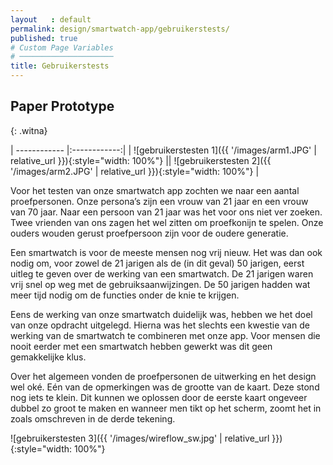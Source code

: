 ```yaml
---
layout   : default
permalink: design/smartwatch-app/gebruikerstests/
published: true
# Custom Page Variables
# ─────────────────────
title: Gebruikerstests
---
```


Paper Prototype
---------------
{: .witna}

| ------------ |:------------:|
| ![gebruikerstesten 1]({{ '/images/arm1.JPG' | relative_url }}){:style="width: 100%"} || ![gebruikerstesten 2]({{ '/images/arm2.JPG' | relative_url }}){:style="width: 100%"} |

Voor het testen van onze smartwatch app zochten we naar een aantal proefpersonen. Onze persona’s zijn een vrouw van 21 jaar en een vrouw van 70 jaar. Naar een persoon van 21 jaar was het voor ons niet ver zoeken. Twee vrienden van ons zagen het wel zitten om proefkonijn te spelen. Onze ouders wouden gerust proefpersoon zijn voor de oudere generatie.

Een smartwatch is voor de meeste mensen nog vrij nieuw. 
Het was dan ook nodig om, voor zowel de 21 jarigen als de (in dit geval) 50 jarigen, eerst uitleg te geven over de werking van een smartwatch. De 21 jarigen waren vrij snel op weg met de gebruiksaanwijzingen. De 50 jarigen hadden wat meer tijd nodig om de functies onder de knie te krijgen.

Eens de werking van onze smartwatch duidelijk was, hebben we het doel van onze opdracht uitgelegd. Hierna was het slechts een kwestie van de werking van de smartwatch te combineren met onze app. Voor mensen die nooit eerder met een smartwatch hebben gewerkt was dit geen gemakkelijke klus.

Over het algemeen vonden de proefpersonen de uitwerking en het design wel oké. Eén van de opmerkingen was de grootte van de kaart. Deze stond nog iets te klein. Dit kunnen we oplossen door de eerste kaart ongeveer dubbel zo groot te maken en wanneer men tikt op het scherm, zoomt het in zoals omschreven in de derde tekening.

![gebruikerstesten 3]({{ '/images/wireflow_sw.jpg' | relative_url }}){:style="width: 100%"}
